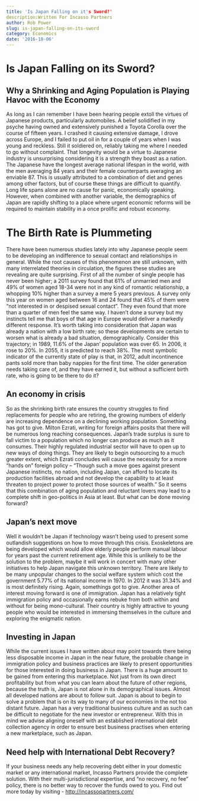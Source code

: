 ```yaml
---
title: 'Is Japan Falling on it's Sword?'
description:Written For Incasso Partners
author: Rob Power
slug: is-japan-falling-on-its-sword
category: Economics
date: '2016-18-06'
---
```

# Is Japan Falling on its Sword?
## Why a Shrinking and Aging Population is Playing Havoc with the Economy
As long as I can remember I have been hearing people extoll the virtues of Japanese products, particularly automobiles. A belief solidified in my psyche having owned and extensively punished a Toyota Corolla over the course of fifteen years. I crashed it causing extensive damage, I drove across Europe, and I failed to put oil in for a couple of years when I was young and reckless. Still it soldiered on, reliably taking me where I needed to go without complaint. That longevity would be a virtue to Japanese industry is unsurprising considering it is a strength they boast as a nation. The Japanese have the longest average national lifespan in the world, with the men averaging 84 years and their female counterparts averaging an enviable 87. This is usually attributed to a combination of diet and genes among other factors, but of course these things are difficult to quantify. Long life spans alone are no cause for panic, economically speaking. However, when combined with another variable, the demographics of Japan are rapidly shifting to a place where urgent economic reforms will be required to maintain stability in a once prolific and robust economy.
# The Birth Rate is Plummeting
There have been numerous studies lately into why Japanese people seem to be developing an indifference to sexual contact and relationships in general. While the root causes of this phenomenon are still unknown, with many interrelated theories in circulation, the figures these studies are revealing are quite surprising. First of all the number of single people has never been higher; a 2011 survey found that  61% of unmarried men and 49% of women aged 18-34 were not in any kind of romantic relationship, a whopping 10% higher than a survey a mere 5 years previous. A survey only this year on women aged between 16 and 24 found that 45% of them were “not interested in or despised sexual contact”. They even found that more than a quarter of men feel the same way. I haven’t done a survey but my instincts tell me that boys of that age in Europe would deliver a markedly different response. 
It’s worth taking into consideration that Japan was already a nation with a low birth rate; so these developments are certain to worsen what is already a bad situation, demographically. Consider this trajectory; in 1989, 11.6% of the Japan’ population was over 65. In 2006, it rose to 20%. In 2055, it is predicted to reach 38%. The most symbolic indicator of the currently state of play is that, in 2012, adult incontinence pants sold more than baby nappies for the first time. The older generation needs taking care of, and they have earned it, but without a sufficient birth rate, who is going to be there to do it?
## An economy in crisis
So as the shrinking birth rate ensures the country struggles to find replacements for people who are retiring, the growing numbers of elderly are increasing dependence on a declining working population. Something has got to give. Milton Ezrati, writing for foreign affairs posits that there will be numerous long reaching consequences. Japan’s trade surplus is sure to fall victim to a population which no longer can produce as much as it consumes. Their highly regulated industrial sector will have to open up to new ways of doing things. They are likely to begin outsourcing to a much greater extent, which Ezrati concludes will cause the necessity for a more “hands on” foreign policy – “Though such a move goes against present Japanese instincts, no nation, including Japan, can afford to locate its production facilities abroad and not develop the capability to at least threaten to project power to protect those sources of wealth.” So it seems that this combination of aging population and reluctant lovers may lead to a complete shift in geo-politics in Asia at least. But what can be done moving forward?
## Japan’s next move
Well it wouldn’t be Japan if technology wasn’t being used to present some outlandish suggestions on how to move through this crisis. Exoskeletons are being developed which would allow elderly people perform manual labour for years past the current retirement age. While this is unlikely to be the solution to the problem, maybe it will work in concert with many other initiatives to help Japan navigate this unknown territory. There are likely to be many unpopular changes to the social welfare system which cost the government 5.77% of its national income in 1970. In 2012 it was 31.34% and is most definitely rising. Again, somethings got to give. Another area of interest moving forward is one of immigration. Japan has a relatively tight immigration policy and occasionally earns rebuke from both within and without for being mono-cultural. Their country is highly attractive to young people who would be interested in immersing themselves in the culture and exploring the enigmatic nation. 
## Investing in Japan
While the current issues I have written about may point towards there being less disposable income in Japan in the near future, the probable change in immigration policy and business practices are likely to present opportunities for those interested in doing business in Japan. There is a huge amount to be gained from entering this marketplace. Not just from its own direct profitability but from what you can learn about the future of other regions, because the truth is, Japan is not alone in its demographical issues. Almost all developed nations are about to follow suit. Japan is about to begin to solve a problem that is on its way to many of our economies in the not too distant future. Japan has a very traditional business culture and as such can be difficult to negotiate for the new investor or entrepreneur. With this in mind we advise aligning oneself with an established international debt collection agency in order to ensure best business practises when entering a new marketplace, such as Japan. 
## Need help with International Debt Recovery?
If your business needs any help recovering debt either in your domestic market or any international market, Incasso Partners provide the complete solution. With their multi-jurisdictional expertise, and “no recovery, no fee” policy, there is no better way to recover the funds owed to you.
Find out more today by visiting - http://incassopartners.com/

